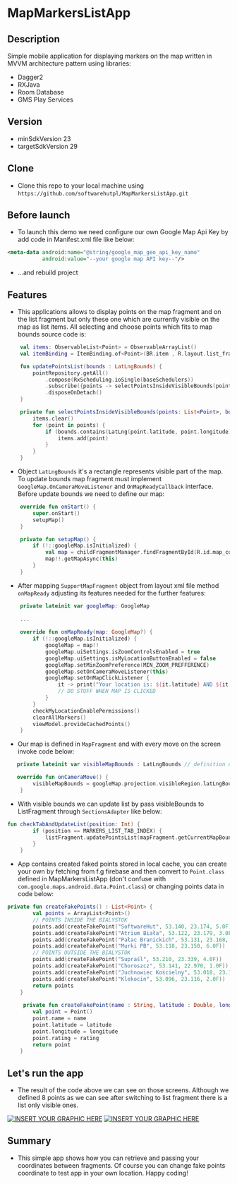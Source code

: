 # MapMarkersListApp

## Description
Simple mobile application for displaying markers on the map written in MVVM architecture pattern using libraries:
- Dagger2
- RXJava
- Room Database
- GMS Play Services

## Version
- minSdkVersion 23
- targetSdkVersion 29

## Clone
- Clone this repo to your local machine using `https://github.com/softwarehutpl/MapMarkersListApp.git`

## Before launch

- To launch this demo we need configure our own Google Map Api Key by add code in Manifest.xml file like below:

```xml
<meta-data android:name="@string/google_map_geo_api_key_name"
           android:value="--your google map API key--"/>
```

- ...and rebuild project

## Features
- This applications allows to display points on the map fragment and on the list fragment but only these one which 
are currently visible on the map as list items. All selecting and choose points which fits to map bounds source code is:

```kotlin
    val items: ObservableList<Point> = ObservableArrayList()
    val itemBinding = ItemBinding.of<Point>(BR.item , R.layout.list_fragment_item)

    fun updatePointsList(bounds : LatLngBounds) {
        pointRepository.getAll()
            .compose(RxScheduling.ioSingle(baseSchedulers))
            .subscribe({points -> selectPointsInsideVisibleBounds(points, bounds)}, {error -> Log.e("ERROR", error?.message, error)})
            .disposeOnDetach()
    }

    private fun selectPointsInsideVisibleBounds(points: List<Point>, bounds: LatLngBounds) {
        items.clear()
        for (point in points) {
            if (bounds.contains(LatLng(point.latitude, point.longitude))) {
                items.add(point)
            }
        }
    }
```

- Object `LatLngBounds` it's a rectangle represents visible part of the map. To update bounds map fragment must implement `GoogleMap.OnCameraMoveListener` and  `OnMapReadyCallback` interface. Before update bounds we need to define our map:

```kotlin
    override fun onStart() {
        super.onStart()
        setupMap()
    }

    private fun setupMap() {
        if (!::googleMap.isInitialized) {
            val map = childFragmentManager.findFragmentById(R.id.map_container) as SupportMapFragment?
            map!!.getMapAsync(this)
        }
    }
```
- After mapping `SupportMapFragment` object from layout xml file method `onMapReady` adjusting its features needed for the further features:

```kotlin
    private lateinit var googleMap: GoogleMap
    
    ...
    
    override fun onMapReady(map: GoogleMap?) {
        if (!::googleMap.isInitialized) {
            googleMap = map!!
            googleMap.uiSettings.isZoomControlsEnabled = true
            googleMap.uiSettings.isMyLocationButtonEnabled = false
            googleMap.setMinZoomPreference(MIN_ZOOM_PREFFERENCE)
            googleMap.setOnCameraMoveListener(this)
            googleMap.setOnMapClickListener {
                it -> print("Your location is: ${it.latitude} AND ${it.longitude}")
                // DO STUFF WHEN MAP IS CLICKED
            }
        }
        checkMyLocationEnablePermissions()
        clearAllMarkers()
        viewModel.provideCachedPoints()
    }
```

- Our map is defined in `MapFragment` and with every move on the screen invoke code below:

```kotlin
   private lateinit var visibleMapBounds : LatLngBounds // definition of visible bounds

   override fun onCameraMove() {
        visibleMapBounds = googleMap.projection.visibleRegion.latLngBounds
    }
```
- With visible bounds we can update list by pass visibleBounds to ListFragment through `SectionsAdapter` like below:

```kotlin
fun checkTabAndUpdateList(position: Int) {
        if (position == MARKERS_LIST_TAB_INDEX) {
            listFragment.updatePointsList(mapFragment.getCurrentMapBounds())
        }
    }
```

- App contains created faked points stored in local cache, you can create your own by fetching from f.g firebase and then convert to `Point.class` defined in MapMarkersListApp (don't confuse with `com.google.maps.android.data.Point.class`) or changing points data in code below:

```kotlin
private fun createFakePoints() : List<Point> {
        val points = ArrayList<Point>()
        // POINTS INSIDE THE BIALYSTOK
        points.add(createFakePoint("SoftwareHut", 53.140, 23.174, 5.0F))
        points.add(createFakePoint("Atrium Biała", 53.122, 23.179, 3.0F))
        points.add(createFakePoint("Pałac Branickich", 53.131, 23.168, 4.0F))
        points.add(createFakePoint("Murki PB", 53.118, 23.150, 6.0F))
        // POINTS OUTSIDE THE BIALYSTOK
        points.add(createFakePoint("Supraśl", 53.210, 23.339, 4.0F))
        points.add(createFakePoint("Choroszcz", 53.141, 22.970, 1.0F))
        points.add(createFakePoint("Juchnowiec Kościelny", 53.018, 23.141, 3.0F))
        points.add(createFakePoint("Klekocin", 53.096, 23.116, 2.0F))
        return points
    }
    
     private fun createFakePoint(name : String, latitude : Double, longitude : Double, rating : Float) : Point {
        val point = Point()
        point.name = name
        point.latitude = latitude
        point.longitude = longitude
        point.rating = rating
        return point
    }
```    
## Let's run the app
- The result of the code above we can see on those screens. Although we defined 8 points as we can see after switching to list fragment there is a list only visible ones.

[![INSERT YOUR GRAPHIC HERE](https://github.com/softwarehutpl/MapMarkersListApp/blob/master/images/list.JPG)]()
[![INSERT YOUR GRAPHIC HERE](https://github.com/softwarehutpl/MapMarkersListApp/blob/master/images/map.JPG)]()

## Summary
- This simple app shows how you can retrieve and passing your coordinates between fragments. Of course you can change fake points coordinate to test app in your own location. Happy coding!
